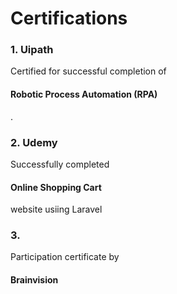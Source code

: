 # Certifications
<h3>1. Uipath </h3>
<p> Certified for successful completion of <h4>Robotic Process Automation (RPA)</h4>. </p>

<h3>2. Udemy </h3>
<p> Successfully completed <h4>Online Shopping Cart</h4> website usiing Laravel </p>

<h3>3.</h3> Participation certificate by <h4>Brainvision</h4>
